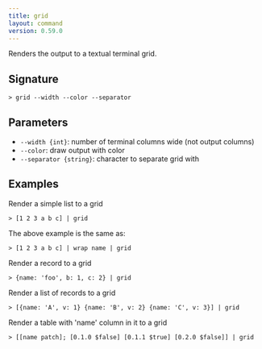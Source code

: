 ```yaml
---
title: grid
layout: command
version: 0.59.0
---
```


Renders the output to a textual terminal grid.

## Signature

```> grid --width --color --separator```

## Parameters

 -  `--width {int}`: number of terminal columns wide (not output columns)
 -  `--color`: draw output with color
 -  `--separator {string}`: character to separate grid with

## Examples

Render a simple list to a grid
```shell
> [1 2 3 a b c] | grid
```

The above example is the same as:
```shell
> [1 2 3 a b c] | wrap name | grid
```

Render a record to a grid
```shell
> {name: 'foo', b: 1, c: 2} | grid
```

Render a list of records to a grid
```shell
> [{name: 'A', v: 1} {name: 'B', v: 2} {name: 'C', v: 3}] | grid
```

Render a table with 'name' column in it to a grid
```shell
> [[name patch]; [0.1.0 $false] [0.1.1 $true] [0.2.0 $false]] | grid
```
